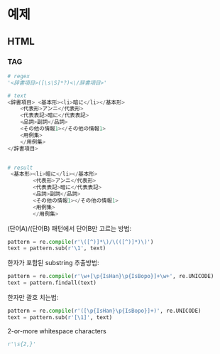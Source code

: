 # 예제

## HTML

  ### TAG 
  ```python
  # regex
  '<辞書項目>([\s\S]*?)<\/辞書項目>'

  # text 
  <辞書項目> <基本形><li>暗に</li></基本形>
      <代表形>アンニ</代表形>
      <代表表記>暗に</代表表記>
      <品詞>副詞</品詞>
      <その他の情報1></その他の情報1>
      <用例集>
      </用例集>
  </辞書項目>


  # result
   <基本形><li>暗に</li></基本形>
          <代表形>アンニ</代表形>
          <代表表記>暗に</代表表記>
          <品詞>副詞</品詞>
          <その他の情報1></その他の情報1>
          <用例集>
          </用例集>
  ```



(단어A)/(단어B) 패턴에서 단어B만 고르는 방법:
```python
pattern = re.compile(r'\([^)]*\)/\(([^)]*)\)')
text = pattern.sub(r'\1', text)
```
한자가 포함된 substring 추출방법:
```python
pattern = re.compile(r'\w+[\p{IsHan}\p{IsBopo}]+\w+', re.UNICODE)
text = pattern.findall(text)
```
한자만 괄호 치는법:
```python
pattern = re.compile(r'([\p{IsHan}\p{IsBopo}]+)', re.UNICODE)
text = pattern.sub(r'[\1]', text)
```

2-or-more whitespace characters
```python
r'\s{2,}'
```
